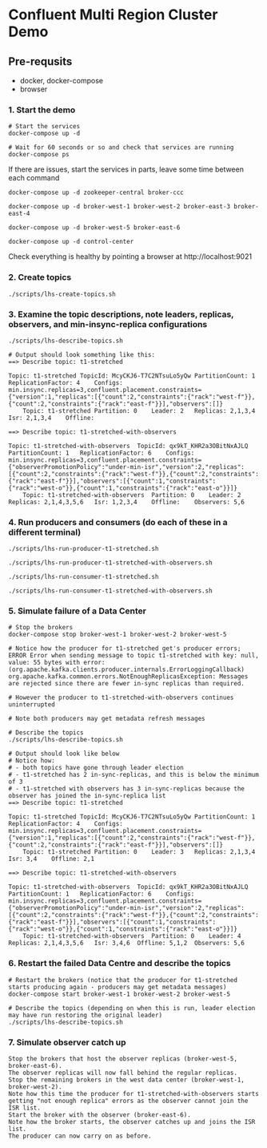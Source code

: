 # Confluent Multi Region Cluster Demo

## Pre-requsits
- docker, docker-compose
- browser

### 1. Start the demo

```
# Start the services
docker-compose up -d

# Wait for 60 seconds or so and check that services are running
docker-compose ps
```
If there are issues, start the services in parts, leave some time between each command
```
docker-compose up -d zookeeper-central broker-ccc
```
```
docker-compose up -d broker-west-1 broker-west-2 broker-east-3 broker-east-4
```
```
docker-compose up -d broker-west-5 broker-east-6
```
```
docker-compose up -d control-center
```
Check everything is healthy by pointing a browser at http://localhost:9021




### 2. Create topics
```
./scripts/lhs-create-topics.sh
```



### 3. Examine the topic descriptions, note leaders, replicas, observers, and min-insync-replica configurations
```
./scripts/lhs-describe-topics.sh
```
```
# Output should look something like this:
==> Describe topic: t1-stretched

Topic: t1-stretched	TopicId: McyCKJ6-T7C2NTsuLo5yQw	PartitionCount: 1	ReplicationFactor: 4	Configs: min.insync.replicas=3,confluent.placement.constraints={"version":1,"replicas":[{"count":2,"constraints":{"rack":"west-f"}},{"count":2,"constraints":{"rack":"east-f"}}],"observers":[]}
	Topic: t1-stretched	Partition: 0	Leader: 2	Replicas: 2,1,3,4	Isr: 2,1,3,4	Offline: 

==> Describe topic: t1-stretched-with-observers

Topic: t1-stretched-with-observers	TopicId: qx9kT_KHR2a3OBitNxAJLQ	PartitionCount: 1	ReplicationFactor: 6	Configs: min.insync.replicas=3,confluent.placement.constraints={"observerPromotionPolicy":"under-min-isr","version":2,"replicas":[{"count":2,"constraints":{"rack":"west-f"}},{"count":2,"constraints":{"rack":"east-f"}}],"observers":[{"count":1,"constraints":{"rack":"west-o"}},{"count":1,"constraints":{"rack":"east-o"}}]}
	Topic: t1-stretched-with-observers	Partition: 0	Leader: 2	Replicas: 2,1,4,3,5,6	Isr: 1,2,3,4	Offline: 	Observers: 5,6

```



### 4. Run producers and consumers (do each of these in a different terminal)

```
./scripts/lhs-run-producer-t1-stretched.sh
```
```
./scripts/lhs-run-producer-t1-stretched-with-observers.sh
```
```
./scripts/lhs-run-consumer-t1-stretched.sh
```
```
./scripts/lhs-run-consumer-t1-stretched-with-observers.sh
```



### 5. Simulate failure of a Data Center
```
# Stop the brokers
docker-compose stop broker-west-1 broker-west-2 broker-west-5
```
```
# Notice how the producer for t1-stretched get's producer errors;
ERROR Error when sending message to topic t1-stretched with key: null, value: 55 bytes with error: (org.apache.kafka.clients.producer.internals.ErrorLoggingCallback)
org.apache.kafka.common.errors.NotEnoughReplicasException: Messages are rejected since there are fewer in-sync replicas than required.

# However the producer to t1-stretched-with-observers continues uninterrupted

# Note both producers may get metadata refresh messages
```
```
# Describe the topics
./scripts/lhs-describe-topics.sh
```
```
# Output should look like below
# Notice how:
# - both topics have gone through leader election
# - t1-stretched has 2 in-sync-replicas, and this is below the minimum of 3
# - t1-stretched with observers has 3 in-sync-replicas because the observer has joined the in-sync-replica list
==> Describe topic: t1-stretched

Topic: t1-stretched	TopicId: McyCKJ6-T7C2NTsuLo5yQw	PartitionCount: 1	ReplicationFactor: 4	Configs: min.insync.replicas=3,confluent.placement.constraints={"version":1,"replicas":[{"count":2,"constraints":{"rack":"west-f"}},{"count":2,"constraints":{"rack":"east-f"}}],"observers":[]}
	Topic: t1-stretched	Partition: 0	Leader: 3	Replicas: 2,1,3,4	Isr: 3,4	Offline: 2,1

==> Describe topic: t1-stretched-with-observers

Topic: t1-stretched-with-observers	TopicId: qx9kT_KHR2a3OBitNxAJLQ	PartitionCount: 1	ReplicationFactor: 6	Configs: min.insync.replicas=3,confluent.placement.constraints={"observerPromotionPolicy":"under-min-isr","version":2,"replicas":[{"count":2,"constraints":{"rack":"west-f"}},{"count":2,"constraints":{"rack":"east-f"}}],"observers":[{"count":1,"constraints":{"rack":"west-o"}},{"count":1,"constraints":{"rack":"east-o"}}]}
	Topic: t1-stretched-with-observers	Partition: 0	Leader: 4	Replicas: 2,1,4,3,5,6	Isr: 3,4,6	Offline: 5,1,2	Observers: 5,6

```



### 6. Restart the failed Data Centre and describe the topics
```
# Restart the brokers (notice that the producer for t1-stretched starts producing again - producers may get metadata messages)
docker-compose start broker-west-1 broker-west-2 broker-west-5

# Describe the topics (depending on when this is run, leader election may have run restoring the original leader)
./scripts/lhs-describe-topics.sh

```



### 7. Simulate observer catch up
```
Stop the brokers that host the observer replicas (broker-west-5, broker-east-6).
The observer replicas will now fall behind the regular replicas.
Stop the remaining brokers in the west data center (broker-west-1, broker-west-2).
Note how this time the producer for t1-stretched-with-observers starts getting "not enough replica" errors as the observer cannot join the ISR list.
Start the broker with the observer (broker-east-6).
Note how the broker starts, the observer catches up and joins the ISR list.
The producer can now carry on as before.
```
